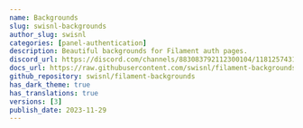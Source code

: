 ```yaml
---
name: Backgrounds
slug: swisnl-backgrounds
author_slug: swisnl
categories: [panel-authentication]
description: Beautiful backgrounds for Filament auth pages.
discord_url: https://discord.com/channels/883083792112300104/1181257431091773532
docs_url: https://raw.githubusercontent.com/swisnl/filament-backgrounds/main/README.md
github_repository: swisnl/filament-backgrounds
has_dark_theme: true
has_translations: true
versions: [3]
publish_date: 2023-11-29
---
```

